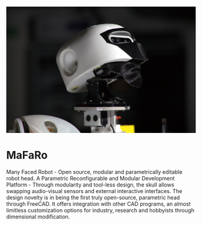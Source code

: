 ![alt text](https://raw.githubusercontent.com/CognitiveRoboticsTUT/MaFaRo/master/mafaro.jpg)


# MaFaRo
Many Faced Robot - Open source, modular and parametrically editable robot head.
A Parametric Reconfigurable and Modular Development Platform - Through modularity and tool-less design, the skull allows swapping audio-visual sensors and external interactive interfaces. The design novelty is in being the first truly open-source, parametric head through FreeCAD. It offers integration with other CAD programs, an almost limitless customization options for industry, research and hobbyists through dimensional modification.
